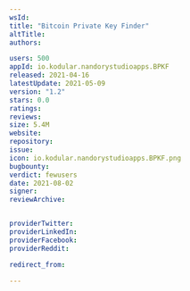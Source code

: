 ```yaml
---
wsId: 
title: "Bitcoin Private Key Finder"
altTitle: 
authors:

users: 500
appId: io.kodular.nandorystudioapps.BPKF
released: 2021-04-16
latestUpdate: 2021-05-09
version: "1.2"
stars: 0.0
ratings: 
reviews: 
size: 5.4M
website: 
repository: 
issue: 
icon: io.kodular.nandorystudioapps.BPKF.png
bugbounty: 
verdict: fewusers
date: 2021-08-02
signer: 
reviewArchive:


providerTwitter: 
providerLinkedIn: 
providerFacebook: 
providerReddit: 

redirect_from:

---
```



